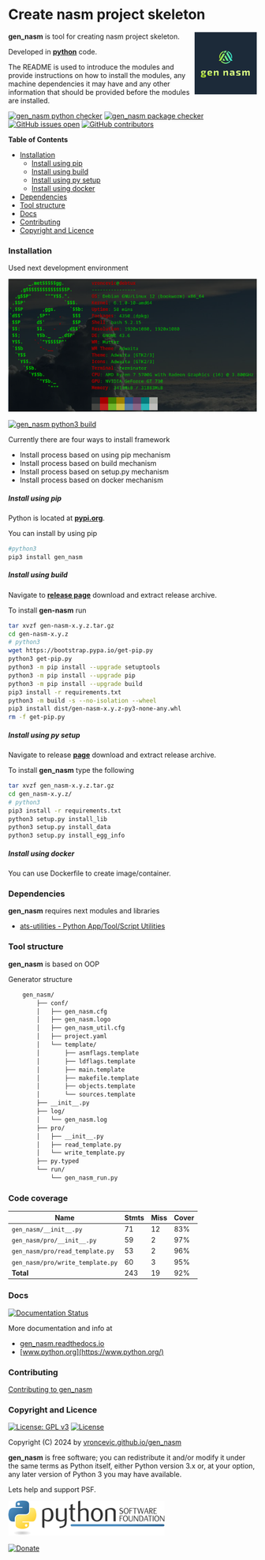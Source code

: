 # Create nasm project skeleton

<img align="right" src="https://raw.githubusercontent.com/vroncevic/gen_nasm/dev/docs/gen_nasm_logo.png" width="25%">

**gen_nasm** is tool for creating nasm project skeleton.

Developed in **[python](https://www.python.org/)** code.

The README is used to introduce the modules and provide instructions on
how to install the modules, any machine dependencies it may have and any
other information that should be provided before the modules are installed.

[![gen_nasm python checker](https://github.com/vroncevic/gen_nasm/actions/workflows/gen_nasm_python_checker.yml/badge.svg)](https://github.com/vroncevic/gen_nasm/actions/workflows/gen_nasm_python_checker.yml) [![gen_nasm package checker](https://github.com/vroncevic/gen_nasm/actions/workflows/gen_nasm_package_checker.yml/badge.svg)](https://github.com/vroncevic/gen_nasm/actions/workflows/gen_nasm_package.yml) [![GitHub issues open](https://img.shields.io/github/issues/vroncevic/gen_nasm.svg)](https://github.com/vroncevic/gen_nasm/issues) [![GitHub contributors](https://img.shields.io/github/contributors/vroncevic/gen_nasm.svg)](https://github.com/vroncevic/gen_nasm/graphs/contributors)

<!-- START doctoc generated TOC please keep comment here to allow auto update -->
<!-- DON'T EDIT THIS SECTION, INSTEAD RE-RUN doctoc TO UPDATE -->
**Table of Contents**

- [Installation](#installation)
    - [Install using pip](#install-using-pip)
    - [Install using build](#install-using-build)
    - [Install using py setup](#install-using-py-setup)
    - [Install using docker](#install-using-docker)
- [Dependencies](#dependencies)
- [Tool structure](#tool-structure)
- [Docs](#docs)
- [Contributing](#contributing)
- [Copyright and Licence](#copyright-and-licence)

<!-- END doctoc generated TOC please keep comment here to allow auto update -->

### Installation

Used next development environment

![debian linux os](https://raw.githubusercontent.com/vroncevic/gen_nasm/dev/docs/debtux.png)

[![gen_nasm python3 build](https://github.com/vroncevic/gen_nasm/actions/workflows/gen_nasm_python3_build.yml/badge.svg)](https://github.com/vroncevic/gen_nasm/actions/workflows/gen_nasm_python3_build.yml)

Currently there are four ways to install framework
* Install process based on using pip mechanism
* Install process based on build mechanism
* Install process based on setup.py mechanism
* Install process based on docker mechanism

##### Install using pip

Python is located at **[pypi.org](https://pypi.org/project/gen_nasm/)**.

You can install by using pip

```bash
#python3
pip3 install gen_nasm
```

##### Install using build

Navigate to **[release page](https://github.com/vroncevic/gen_nasm/releases)** download and extract release archive.

To install **gen-nasm** run

```bash
tar xvzf gen-nasm-x.y.z.tar.gz
cd gen-nasm-x.y.z
# python3
wget https://bootstrap.pypa.io/get-pip.py
python3 get-pip.py 
python3 -m pip install --upgrade setuptools
python3 -m pip install --upgrade pip
python3 -m pip install --upgrade build
pip3 install -r requirements.txt
python3 -m build -s --no-isolation --wheel
pip3 install dist/gen-nasm-x.y.z-py3-none-any.whl
rm -f get-pip.py
```

##### Install using py setup

Navigate to release **[page](https://github.com/vroncevic/gen_nasm/releases/)** download and extract release archive.

To install **gen_nasm** type the following

```bash
tar xvzf gen_nasm-x.y.z.tar.gz
cd gen_nasm-x.y.z/
# python3
pip3 install -r requirements.txt
python3 setup.py install_lib
python3 setup.py install_data
python3 setup.py install_egg_info
```

##### Install using docker

You can use Dockerfile to create image/container.

### Dependencies

**gen_nasm** requires next modules and libraries

* [ats-utilities - Python App/Tool/Script Utilities](https://vroncevic.github.io/gen_nasm)

### Tool structure

**gen_nasm** is based on OOP

Generator structure

```bash
    gen_nasm/
        ├── conf/
        │   ├── gen_nasm.cfg
        │   ├── gen_nasm.logo
        │   ├── gen_nasm_util.cfg
        │   ├── project.yaml
        │   └── template/
        │       ├── asmflags.template
        │       ├── ldflags.template
        │       ├── main.template
        │       ├── makefile.template
        │       ├── objects.template
        │       └── sources.template
        ├── __init__.py
        ├── log/
        │   └── gen_nasm.log
        ├── pro/
        │   ├── __init__.py
        │   ├── read_template.py
        │   └── write_template.py
        ├── py.typed
        └── run/
            └── gen_nasm_run.py
```

### Code coverage

| Name | Stmts | Miss | Cover |
|------|-------|------|-------|
| `gen_nasm/__init__.py` | 71 | 12 | 83% |
| `gen_nasm/pro/__init__.py` | 59 | 2 | 97% |
| `gen_nasm/pro/read_template.py` | 53 | 2 | 96% |
| `gen_nasm/pro/write_template.py` | 60 | 3 | 95% |
| **Total** | 243 | 19 | 92% |

### Docs

[![Documentation Status](https://readthedocs.org/projects/gen_nasm/badge/?version=latest)](https://gen-nasm.readthedocs.io/en/latest/?badge=latest)

More documentation and info at

* [gen_nasm.readthedocs.io](https://gen-nasm.readthedocs.io)
* [www.python.org](https://www.python.org/)

### Contributing

[Contributing to gen_nasm](CONTRIBUTING.md)

### Copyright and Licence

[![License: GPL v3](https://img.shields.io/badge/License-GPLv3-blue.svg)](https://www.gnu.org/licenses/gpl-3.0) [![License](https://img.shields.io/badge/License-Apache%202.0-blue.svg)](https://opensource.org/licenses/Apache-2.0)

Copyright (C) 2024 by [vroncevic.github.io/gen_nasm](https://vroncevic.github.io/gen_nasm/)

**gen_nasm** is free software; you can redistribute it and/or modify
it under the same terms as Python itself, either Python version 3.x or,
at your option, any later version of Python 3 you may have available.

Lets help and support PSF.

[![Python Software Foundation](https://raw.githubusercontent.com/vroncevic/gen_nasm/dev/docs/psf-logo-alpha.png)](https://www.python.org/psf/)

[![Donate](https://www.paypalobjects.com/en_US/i/btn/btn_donateCC_LG.gif)](https://www.python.org/psf/donations/)
